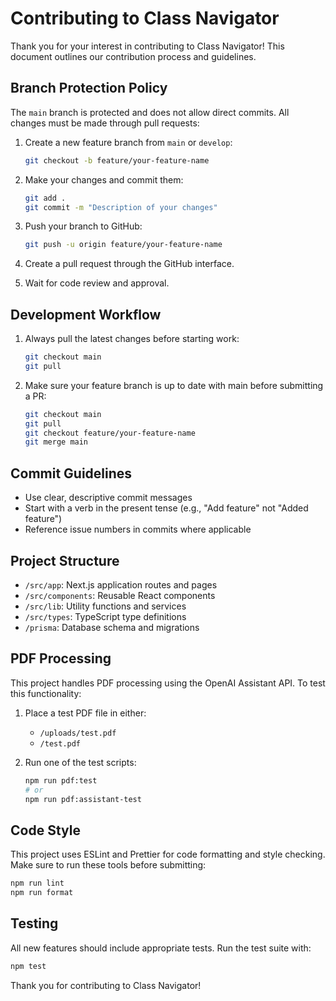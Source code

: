 # Contributing to Class Navigator

Thank you for your interest in contributing to Class Navigator! This document outlines our contribution process and guidelines.

## Branch Protection Policy

The `main` branch is protected and does not allow direct commits. All changes must be made through pull requests:

1. Create a new feature branch from `main` or `develop`:
   ```bash
   git checkout -b feature/your-feature-name
   ```

2. Make your changes and commit them:
   ```bash
   git add .
   git commit -m "Description of your changes"
   ```

3. Push your branch to GitHub:
   ```bash
   git push -u origin feature/your-feature-name
   ```

4. Create a pull request through the GitHub interface.

5. Wait for code review and approval.

## Development Workflow

1. Always pull the latest changes before starting work:
   ```bash
   git checkout main
   git pull
   ```

2. Make sure your feature branch is up to date with main before submitting a PR:
   ```bash
   git checkout main
   git pull
   git checkout feature/your-feature-name
   git merge main
   ```

## Commit Guidelines

* Use clear, descriptive commit messages
* Start with a verb in the present tense (e.g., "Add feature" not "Added feature")
* Reference issue numbers in commits where applicable

## Project Structure

- `/src/app`: Next.js application routes and pages
- `/src/components`: Reusable React components
- `/src/lib`: Utility functions and services
- `/src/types`: TypeScript type definitions
- `/prisma`: Database schema and migrations

## PDF Processing

This project handles PDF processing using the OpenAI Assistant API. To test this functionality:

1. Place a test PDF file in either:
   - `/uploads/test.pdf`
   - `/test.pdf`

2. Run one of the test scripts:
   ```bash
   npm run pdf:test
   # or
   npm run pdf:assistant-test
   ```

## Code Style

This project uses ESLint and Prettier for code formatting and style checking. Make sure to run these tools before submitting:

```bash
npm run lint
npm run format
```

## Testing

All new features should include appropriate tests. Run the test suite with:

```bash
npm test
```

Thank you for contributing to Class Navigator!

